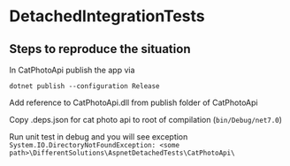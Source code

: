 # DetachedIntegrationTests

## Steps to reproduce the situation
In CatPhotoApi publish the app via

`dotnet publish --configuration Release`

Add reference to CatPhotoApi.dll from publish folder of CatPhotoApi

Copy .deps.json for cat photo api to root of compilation (`bin/Debug/net7.0`)

Run unit test in debug and you will see exception `System.IO.DirectoryNotFoundException: <some path>\DifferentSolutions\AspnetDetachedTests\CatPhotoApi\`
